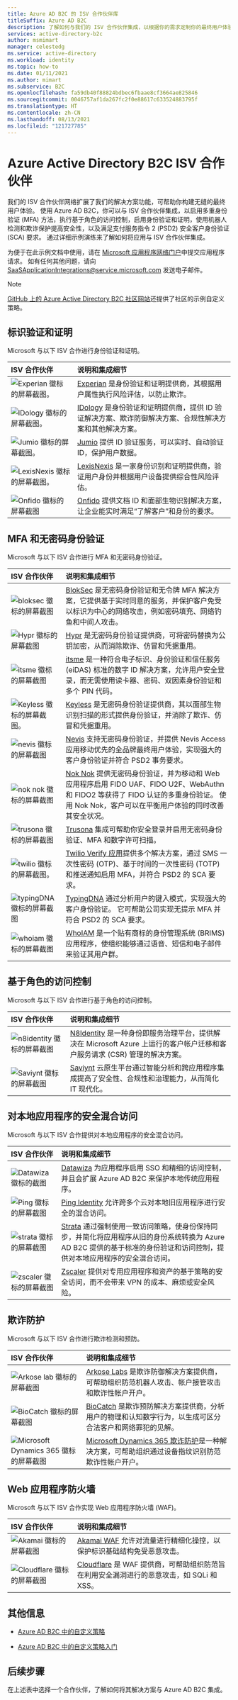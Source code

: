 ```yaml
---
title: Azure AD B2C 的 ISV 合作伙伴库
titleSuffix: Azure AD B2C
description: 了解如何与我们的 ISV 合作伙伴集成，以根据你的需求定制你的最终用户体验。 我们的合作伙伴网络扩展了我们的解决方案功能；启用 MFA、安全的客户身份验证、基于角色的访问控制；通过身份验证证明打击欺诈行为。
services: active-directory-b2c
author: msmimart
manager: celestedg
ms.service: active-directory
ms.workload: identity
ms.topic: how-to
ms.date: 01/11/2021
ms.author: mimart
ms.subservice: B2C
ms.openlocfilehash: fa59db40f88824bdbec6fbaae8cf3664ae825846
ms.sourcegitcommit: 0046757af1da267fc2f0e88617c633524883795f
ms.translationtype: HT
ms.contentlocale: zh-CN
ms.lasthandoff: 08/13/2021
ms.locfileid: "121727785"
---
```

# <a name="azure-active-directory-b2c-isv-partners"></a>Azure Active Directory B2C ISV 合作伙伴

我们的 ISV 合作伙伴网络扩展了我们的解决方案功能，可帮助你构建无缝的最终用户体验。 使用 Azure AD B2C，你可以与 ISV 合作伙伴集成，以启用多重身份验证 (MFA) 方法，执行基于角色的访问控制，启用身份验证和证明，使用机器人检测和欺诈保护提高安全性，以及满足支付服务指令 2 (PSD2) 安全客户身份验证 (SCA) 要求。 通过详细示例演练来了解如何将应用与 ISV 合作伙伴集成。 

为便于在此示例文档中使用，请在 [Microsoft 应用程序网络门户](https://microsoft.sharepoint.com/teams/apponboarding/Apps/SitePages/Default.aspx)中提交应用程序请求。 如有任何其他问题，请向 [SaaSApplicationIntegrations@service.microsoft.com](mailto:SaaSApplicationIntegrations@service.microsoft.com) 发送电子邮件。

>[!NOTE]
>[GitHub 上的 Azure Active Directory B2C 社区网站](https://azure-ad-b2c.github.io/azureadb2ccommunity.io/)还提供了社区的示例自定义策略。

## <a name="identity-verification-and-proofing"></a>标识验证和证明

Microsoft 与以下 ISV 合作进行身份验证和证明。

| ISV 合作伙伴 | 说明和集成细节 |
|:-------------------------|:--------------|
|![Experian 徽标的屏幕截图。](./media/partner-gallery/experian-logo.png) | [Experian](./partner-experian.md) 是身份验证和证明提供商，其根据用户属性执行风险评估，以防止欺诈。 |
|![IDology 徽标的屏幕截图。](./media/partner-gallery/idology-logo.png) | [IDology](./partner-idology.md) 是身份验证和证明提供商，提供 ID 验证解决方案、欺诈防御解决方案、合规性解决方案和其他解决方案。|
|![Jumio 徽标的屏幕截图。](./media/partner-gallery/jumio-logo.png) | [Jumio](./partner-jumio.md) 提供 ID 验证服务，可以实时、自动验证 ID，保护用户数据。 |
| ![LexisNexis 徽标的屏幕截图。](./media/partner-gallery/lexisnexis-logo.png) | [LexisNexis](./partner-lexisnexis.md) 是一家身份识别和证明提供商，验证用户身份并根据用户设备提供综合性风险评估。 |
| ![Onfido 徽标的屏幕截图](./media/partner-gallery/onfido-logo.png) | [Onfido](./partner-onfido.md) 提供文档 ID 和面部生物识别解决方案，让企业能实时满足“了解客户”和身份的要求。  |

## <a name="mfa-and-passwordless-authentication"></a>MFA 和无密码身份验证

Microsoft 与以下 ISV 合作进行 MFA 和无密码身份验证。

| ISV 合作伙伴 | 说明和集成细节 |
|:-------------------------|:--------------|
| ![bloksec 徽标的屏幕截图](./media/partner-gallery/bloksec-logo.png) | [BlokSec](./partner-bloksec.md) 是无密码身份验证和无令牌 MFA 解决方案，它提供基于实时同意的服务，并保护客户免受以标识为中心的网络攻击，例如密码填充、网络钓鱼和中间人攻击。 |
| ![Hypr 徽标的屏幕截图](./media/partner-gallery/hypr-logo.png) | [Hypr](./partner-hypr.md) 是无密码身份验证提供商，可将密码替换为公钥加密，从而消除欺诈、仿冒和凭据重用。 |
| ![itsme 徽标的屏幕截图](./media/partner-gallery/itsme-logo.png) | [itsme](./partner-itsme.md) 是一种符合电子标识、身份验证和信任服务 (eiDAS) 标准的数字 ID 解决方案，允许用户安全登录，而无需使用读卡器、密码、双因素身份验证和多个 PIN 代码。 |
|![Keyless 徽标的屏幕截图。](./media/partner-gallery/keyless-logo.png) | [Keyless](./partner-keyless.md) 是无密码身份验证提供商，其以面部生物识别扫描的形式提供身份验证，并消除了欺诈、仿冒和凭据重用。
| ![nevis 徽标的屏幕截图](./media/partner-gallery/nevis-logo.png) | [Nevis](./partner-nevis.md) 支持无密码身份验证，并提供 Nevis Access 应用移动优先的全品牌最终用户体验，实现强大的客户身份验证并符合 PSD2 事务要求。 |
| ![nok nok 徽标的屏幕截图](./media/partner-gallery/nok-nok-logo.png) | [Nok Nok](./partner-nok-nok.md) 提供无密码身份验证，并为移动和 Web 应用程序启用 FIDO UAF、FIDO U2F、WebAuthn 和 FIDO2 等获得了 FIDO 认证的多重身份验证。 使用 Nok Nok，客户可以在平衡用户体验的同时改善其安全状况。
| ![trusona 徽标的屏幕截图](./media/partner-gallery/trusona-logo.png) | [Trusona](./partner-trusona.md) 集成可帮助你安全登录并启用无密码身份验证、MFA 和数字许可扫描。 |
| ![twilio 徽标的屏幕截图。](./media/partner-gallery/twilio-logo.png) | [Twilio Verify 应用](./partner-twilio.md)提供多个解决方案，通过 SMS 一次性密码 (OTP)、基于时间的一次性密码 (TOTP) 和推送通知启用 MFA，并符合 PSD2 的 SCA 要求。 |
| ![typingDNA 徽标的屏幕截图](./media/partner-gallery/typingdna-logo.png) | [TypingDNA](./partner-typingdna.md) 通过分析用户的键入模式，实现强大的客户身份验证。 它可帮助公司实现无提示 MFA 并符合 PSD2 的 SCA 要求。 |
| ![whoiam 徽标的屏幕截图](./media/partner-gallery/whoiam-logo.png) | [WhoIAM](./partner-whoiam.md) 是一个贴有商标的身份管理系统 (BRIMS) 应用程序，使组织能够通过语音、短信和电子邮件来验证其用户群。 |

## <a name="role-based-access-control"></a>基于角色的访问控制 
 
Microsoft 与以下 ISV 合作进行基于角色的访问控制。

| ISV 合作伙伴 | 说明和集成细节 |
|:-------------------------|:--------------|
| ![n8identity 徽标的屏幕截图](./media/partner-gallery/n8identity-logo.png) | [N8Identity](./partner-n8identity.md) 是一种身份即服务治理平台，提供解决在 Microsoft Azure 上运行的客户帐户迁移和客户服务请求 (CSR) 管理的解决方案。 |
| ![Saviynt 徽标的屏幕截图](./media/partner-gallery/saviynt-logo.png) | [Saviynt](./partner-Saviynt.md) 云原生平台通过智能分析和跨应用程序集成提高了安全性、合规性和治理能力，从而简化 IT 现代化。 |

## <a name="secure-hybrid-access-to-on-premises-application"></a>对本地应用程序的安全混合访问

Microsoft 与以下 ISV 合作提供对本地应用程序的安全混合访问。 

| ISV 合作伙伴 | 说明和集成细节 |
|:-------------------------|:--------------|
| ![Datawiza 徽标的截图](./media/partner-gallery/datawiza-logo.png) | [Datawiza](./partner-datawiza.md) 为应用程序启用 SSO 和精细的访问控制，并且会扩展 Azure AD B2C 来保护本地传统应用程序。  |
| ![Ping 徽标的屏幕截图](./media/partner-gallery/ping-logo.png) | [Ping Identity](./partner-ping-identity.md) 允许跨多个云对本地旧应用程序进行安全的混合访问。 |
| ![strata 徽标的屏幕截图](./media/partner-gallery/strata-logo.png) | [Strata](./partner-strata.md) 通过强制使用一致访问策略，使身份保持同步，并简化将应用程序从旧的身份系统转换为 Azure AD B2C 提供的基于标准的身份验证和访问控制，提供对本地应用程序的安全混合访问。 |
| ![zscaler 徽标的屏幕截图](./media/partner-gallery/zscaler-logo.png) | [Zscaler](./partner-zscaler.md) 提供对专用应用程序和资产的基于策略的安全访问，而不会带来 VPN 的成本、麻烦或安全风险。 |

## <a name="fraud-protection"></a>欺诈防护

Microsoft 与以下 ISV 合作进行欺诈检测和预防。 

| ISV 合作伙伴 | 说明和集成细节 |
|:-------------------------|:--------------|
| ![Arkose lab 徽标的屏幕截图](./media/partner-gallery/arkose-logo.png) | [Arkose Labs](./partner-arkose-labs.md) 是欺诈防御解决方案提供商，可帮助组织防范机器人攻击、帐户接管攻击和欺诈性帐户开户。 |
| ![BioCatch 徽标的屏幕截图](./media/partner-gallery/biocatch-logo.png) | [BioCatch](./partner-biocatch.md) 是欺诈预防解决方案提供商，分析用户的物理和认知数字行为，以生成可区分合法客户和网络罪犯的见解。 |
| ![Microsoft Dynamics 365 徽标的屏幕截图](./media/partner-gallery/microsoft-dynamics365-logo.png) | [Microsoft Dynamics 365 欺诈防护](./partner-dynamics-365-fraud-protection.md)是一种解决方案，可帮助组织通过设备指纹识别防范欺诈性帐户开户。 |

## <a name="web-application-firewall"></a>Web 应用程序防火墙 

Microsoft 与以下 ISV 合作实现 Web 应用程序防火墙 (WAF)。 

| ISV 合作伙伴 | 说明和集成细节 |
|:-------------------------|:--------------|
|  ![Akamai 徽标的屏幕截图](./media/partner-gallery/akamai-logo.png) | [Akamai WAF](./partner-akamai.md) 允许对流量进行精细化操控，以保护标识基础结构免受恶意攻击。  |
![Cloudflare 徽标的屏幕截图](./media/partner-gallery/cloudflare-logo.png) | [Cloudflare](./partner-cloudflare.md) 是 WAF 提供商，可帮助组织防范旨在利用安全漏洞进行的恶意攻击，如 SQLi 和 XSS。 |


## <a name="additional-information"></a>其他信息

- [Azure AD B2C 中的自定义策略](./custom-policy-overview.md)

- [Azure AD B2C 中的自定义策略入门](tutorial-create-user-flows.md?pivots=b2c-custom-policy)

## <a name="next-steps"></a>后续步骤

在上述表中选择一个合作伙伴，了解如何将其解决方案与 Azure AD B2C 集成。

